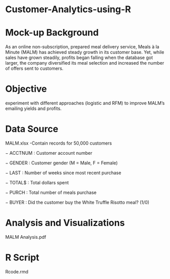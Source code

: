 # Customer-Analytics-using-R

# Mock-up Background
As an online non-subscription, prepared meal delivery service, Meals à la Minute (MALM) has achieved steady growth in its customer base. Yet, while sales have grown steadily, profits began falling when the database got larger, the company diversified its meal selection and increased the number of offers sent to customers. 

# Objective
experiment with different approaches (logistic and RFM) to improve MALM’s emailing yields and profits.

# Data Source

MALM.xlsx -Contain records for 50,000 customers

− ACCTNUM : Customer account number 

− GENDER : Customer gender (M = Male, F = Female) 

− LAST : Number of weeks since most recent purchase 

− TOTAL$ : Total dollars spent 

− PURCH : Total number of meals purchase 

− BUYER : Did the customer buy the White Truffle Risotto meal? (1/0)

# Analysis and Visualizations 
MALM Analysis.pdf

# R Script 
Rcode.rmd
